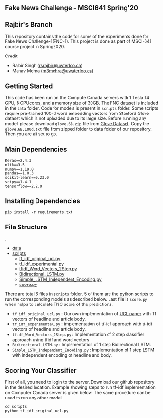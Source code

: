 ## Fake News Challenge - MSCI641 Spring'20
## Rajbir's Branch
This repository contains the code for some of the experiments done for Fake News Challenge-1(FNC-1). This project is done as part of MSCI-641 course project in Spring2020.

Credit:
* Rajbir Singh (rsrajbir@uwterloo.ca)
* Manav Mehra (m3mehra@uwaterloo.ca)

## Getting Started
This code has been run on the Compute Canada servers with 1 Tesla T4 GPU, 8 CPUcores, and a memory size of 30GB. The FNC dataset is included in the ``data`` folder. Code for models is present in ``scripts`` folder. Some scripts require pre-trained 100-d word embedding vectors from Stanford Glove dataset which is not uploaded due to its large size. Before running any model, please download ``glove.6B.zip`` file from [Glove Dataset](https://nlp.stanford.edu/projects/glove/). Copy the ``glove.6B.100d.txt`` file from zipped folder to data folder of our repository. Then you are all set to go.

## Main Dependencies
    Keras==2.4.3        
    nltk==3.5
    numpy==1.19.0
    pandas==1.0.3
    scikit-learn==0.23.0
    scipy==1.4.1
    tensorflow==2.2.0

## Installing Dependencies
    pip install -r requirements.txt
## File Structure
.
 * [data](./data)
 * [scripts](./scripts)
   * [tf_idf_original_ucl.py](./scripts/tf_idf_original_ucl.py)
   * [tf_idf_experimental.py](./scripts/tf_idf_experimental.py)
   * [tfidf_Word_Vectors_2Step.py](./scripts/tfidf_Word_Vectors_2Step.py)
   * [Bidirectional_LSTM.py](./scripts/Bidirectional_LSTM.py)
   * [Simple_LSTM_Independent_Encoding.py](./scripts/Simple_LSTM_Independent_Encoding.py)
   * [score.py](./scripts/score.py)

There are total 6 files in ``scripts`` folder. 5 of them are the python scripts to run the corresponding models as described below. Last file is ``score.py`` when helps to calculate FNC score of the predictions.
* ``tf_idf_original_ucl.py`` : Our own implementation of [UCL paper](https://arxiv.org/abs/1707.03264) with Tf vectors of headline and article body.
* ``tf_idf_experimental.py`` : Implementation of tf-idf approach with tf-idf vectors of headline and article body.
* ``tfidf_Word_Vectors_2Step.py`` : Implementation of 2 step classifier approach using tfidf and word vectors
* ``Bidirectional_LSTM.py`` : Implementation of 1 step Bidirectional LSTM.
* ``Simple_LSTM_Independent_Encoding.py`` : Implementation of 1 step LSTM with independent encoding of headline and body.


## Scoring Your Classifier
First of all, you need to login to the server. Download our github repository in the desired location. Example showing steps to run tf-idf implementation on Computer Canada server is given below. The same procedure can be used to run any other model.

    cd scripts
    python tf_idf_original_ucl.py
    
